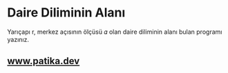 # Daire Diliminin Alanı

Yarıçapı r, merkez açısının ölçüsü 𝛼 olan daire diliminin alanı bulan programı yazınız.
## www.patika.dev
